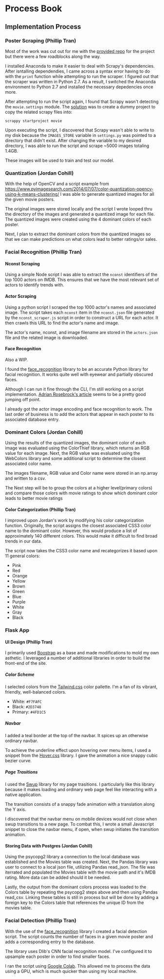 # Process Book

## Implementation Process

### Poster Scraping (Phillip Tran)

Most of the work was cut out for me with the [provided repo](https://github.com/sundeepblue/movie_rating_prediction)
for the project but there were a few roadblocks along the way.

I installed Anaconda to make it easier to deal with Scrapy's dependencies. After
isntalling dependendies, I came across a syntax error having to do with the 
`print` function while attempting to run the scraper. I figured out that the
scraper was written in Python 2.7. As a result, I switched the Anaconda
environment to Python 2.7 and installed the necessary depedencies once more.

After attempting to run the script again, I found that Scrapy wasn't detecting
the `movie.settings` module. The [solution](https://stackoverflow.com/a/24576949) 
was to create a dummy project to copy the related scrapy files into:

```
scrappy startproject movie
```

Upon executing the script, I discovered that Scrapy wasn't able to write to my
disk because the `IMAGES_STORE` variable in `settings.py` was pointed to a
directory that didn't exist. After changing the variable to my desired
directory, I was able to run the script and scrape ~5000 images totaling
1.4GB.

These images will be used to train and test our model.

### Quantization (Jordan Cohill)

With the help of OpenCV and a script example from 
https://www.pyimagesearch.com/2014/07/07/color-quantization-opencv-using-k-means-clustering/ 
I was able to generate quantized images for all the given movie posters.

The original images were stored locally and the script I wrote looped thru the directory
of the images and generated a quantized image for each file. The quantized images were 
created using the 4 dominant colors of each poster.

Next, I plan to extract the dominant colors from the quantized images so that we can make 
predictions on what colors lead to better ratings/or sales.

### Facial Recognition (Phillip Tran)

#### Nconst Scraping

Using a simple Node script I was able to extract the `nconst` identifiers of the
top 1000 actors on IMDB. This ensures that we have the most relevant set of
actors to identify trends with.

#### Actor Scraping

Using a python script I scraped the top 1000 actor's names and associated image.
The script takes each `nconst` item in the `nconst.json` file generated by the
`nconst_scraper.js` script in order to construct a URL for each actor. It then
crawls this URL to find the actor's name and image.

The actor's name, nconst, and image filename are stored in the `actors.json`
file and the related image is downloaded.

#### Face Recognition

Also a WIP.

I found the [face_recognition](https://github.com/ageitgey/face_recognition) 
library to be an accurate Python library for facial recognition. It works quite
well with eyewear and partially obscured faces.

Although I can run it fine through the CLI, I'm still working on a script
implementation. [Adrian Rosebrock's article](https://www.pyimagesearch.com/2018/06/18/face-recognition-with-opencv-python-and-deep-learning/)
seems to be a pretty good jumping off point.

I already got the actor image encoding and face recognition to work. The last
order of business is to add the actors that appear in each poster to its
associated database entry.

### Dominant Colors (Jordan Cohill)
Using the results of the quantized images, the dominant color of each image was
evaluated using the ColorThief library, which returns an RGB value for each image.
Next, the RGB value was evaluated using the WebColors library and some additional 
script to determine the closest associated color name.

The images filename, RGB value and Color name were stored in an np.array and 
written to a csv.

The Next step will be to group the colors at a higher level(primary colors) and compare 
those colors with movie ratings to show which dominant color leads to better movie ratings

#### Color Categorization (Phillip Tran)

I improved upon Jordan's work by modifying his color categorization function.
Originally, the script assigns the closest associated CSS3 color name to the
dominant color. However, this would produce a list of approximately 140
different colors. This would make it difficult to find broad trends in our data.

The script now takes the CSS3 color name and recategorizes it based upon 11
general colors:

- Pink
- Red
- Orange
- Yellow
- Brown
- Green
- Blue
- Purple
- White
- Gray
- Black

### Flask App

#### UI Design (Phillip Tran)

I primarily used [Boostrap](https://getbootstrap.com/) as a base and made
modifications to mold my own asthetic. I leveraged a number of additional
libraries in order to build the front-end of the site.

##### Color Scheme

I selected colors from the [Tailwind.css](https://tailwindcss.com/docs/customizing-colors/#default-color-palette)
color pallette. I'm a fan of its vibrant, friendly, well-balanced colors.

- White: `#F7FAFC`
- Black: `#2D3748`
- Primary: `#4FD1C5`

##### Navbar

I added a teal border at the top of the navbar. It spices up an otherwise
ordinary navbar.

To achieve the underline effect upon hovering over menu items, I used a snippet
from the [Hover.css](https://ianlunn.github.io/Hover/) library. I gave the
animation a nice snappy cubic bezier curve.

##### Page Trasitions

I used the [Swup](https://github.com/swup/swup) library for my page trasitions.
I particularly like this library because it makes loading and ordinary web page
feel like interacting with a native application.

The transition consists of a snappy fade animation with a translation along the
Y axis.

I discovered that the navbar menu on mobile devices would not close when swup
transitions to a new page. To combat this, I wrote a small Javascript snippet to
close the navbar menu, if open, when swup initiates the transition animation.


#### Storing Data with Postgres (Jordan Cohill)

Using the psycopg2 library a connection to the local database was established 
and the Movies table was created. Next, the Pandas library was user to connect 
to a local json file, utilizing Pandas read_json. The file was iterrated and 
populated the Movies table with the movie path and it's IMDB rating. More data 
can be added should it be needed.

Lastly, the output from the dominant colors process was loaded to the Colors
table by repeating the psycopg2 steps above and then using Pandas read_csv.
Linking these tables is still in process but will be done by adding a foreign 
key to the Colors table that references the unique ID from the movies table.

### Facial Detection (Phillip Tran)

With the use of the [face_recognition](https://github.com/ageitgey/face_recognition)
library I created a facial detection script. The script counts the number of
faces in a given movie poster and adds a corresponding entry to the database.

The library uses Dlib's CNN facial recognition model. I've configured it to
upsample each poster in order to find smaller faces.

I ran the script using [Google Colab](https://colab.research.google.com/drive/1VFrcniIjjWdVoouzlqKBsgxjQGazubgT).
This allowed me to process the data using a GPU, which is much quicker than
using my local machine.